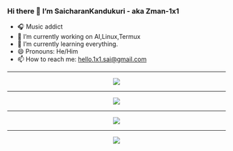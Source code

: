 ### Hi there 👋 I’m SaicharanKandukuri - aka Zman-1x1

- 🎧 Music addict
- 🔭 I’m currently working on AI,Linux,Termux
- 🌱 I’m currently learning everything.
- 😄 Pronouns: He/Him
- 📫 How to reach me: hello.1x1.sai@gmail.com

<hr>

<p align='center'>
<img src='https://github-readme-streak-stats.herokuapp.com?user=SaicharanKandukuri&hide_border=true'>
</p>

<hr>

<p align='center'>
<img src='https://github-readme-statsv2-ten.vercel.app/api?username=SaicharanKandukuri'>
</p>

<hr>


<p align='center'>
<img src='https://github-readme-statsv2-ten.vercel.app/api/top-langs/?username=SaicharanKandukuri&layout=compact'>
</p>

<hr>

<p align='center'>
<img src='https://github-readme-stats1.saicharankandukuri.vercel.app/api/wakatime?username=zman_1x1&layout=compact'>
</p>
